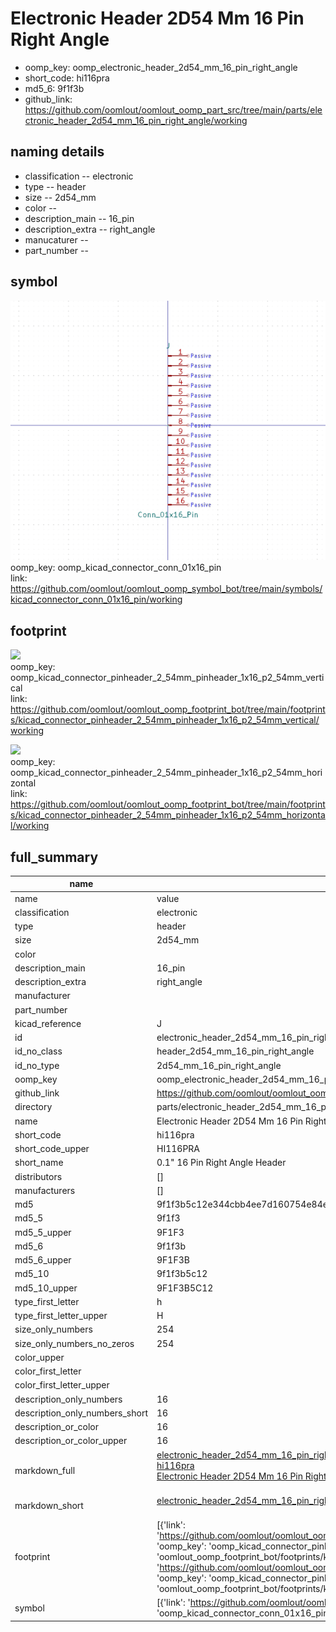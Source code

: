 # Electronic Header 2D54 Mm 16 Pin Right Angle

  
* oomp_key: oomp_electronic_header_2d54_mm_16_pin_right_angle 
* short_code: hi116pra
* md5_6: 9f1f3b  
* github_link: https://github.com/oomlout/oomlout_oomp_part_src/tree/main/parts/electronic_header_2d54_mm_16_pin_right_angle/working  
## naming details
* classification -- electronic
* type -- header
* size -- 2d54_mm
* color -- 
* description_main -- 16_pin
* description_extra -- right_angle
* manucaturer -- 
* part_number -- 



## symbol

![](symbol/0/working/working_600.png)  
oomp_key: oomp_kicad_connector_conn_01x16_pin  
link: https://github.com/oomlout/oomlout_oomp_symbol_bot/tree/main/symbols/kicad_connector_conn_01x16_pin/working  

## footprint

![](footprint/0/working/working_600.png)  
oomp_key: oomp_kicad_connector_pinheader_2_54mm_pinheader_1x16_p2_54mm_vertical  
link: https://github.com/oomlout/oomlout_oomp_footprint_bot/tree/main/footprints/kicad_connector_pinheader_2_54mm_pinheader_1x16_p2_54mm_vertical/working  

![](footprint/0/working/working_600.png)  
oomp_key: oomp_kicad_connector_pinheader_2_54mm_pinheader_1x16_p2_54mm_horizontal  
link: https://github.com/oomlout/oomlout_oomp_footprint_bot/tree/main/footprints/kicad_connector_pinheader_2_54mm_pinheader_1x16_p2_54mm_horizontal/working  

## full_summary
| name | value | 
| --- | --- | 
| name | value | 
| classification | electronic | 
| type | header | 
| size | 2d54_mm | 
| color |  | 
| description_main | 16_pin | 
| description_extra | right_angle | 
| manufacturer |  | 
| part_number |  | 
| kicad_reference | J | 
| id | electronic_header_2d54_mm_16_pin_right_angle | 
| id_no_class | header_2d54_mm_16_pin_right_angle | 
| id_no_type | 2d54_mm_16_pin_right_angle | 
| oomp_key | oomp_electronic_header_2d54_mm_16_pin_right_angle | 
| github_link | https://github.com/oomlout/oomlout_oomp_part_src/tree/main/parts/electronic_header_2d54_mm_16_pin_right_angle/working | 
| directory | parts/electronic_header_2d54_mm_16_pin_right_angle | 
| name | Electronic Header 2D54 Mm 16 Pin Right Angle | 
| short_code | hi116pra | 
| short_code_upper | HI116PRA | 
| short_name | 0.1" 16 Pin Right Angle Header | 
| distributors | [] | 
| manufacturers | [] | 
| md5 | 9f1f3b5c12e344cbb4ee7d160754e84e | 
| md5_5 | 9f1f3 | 
| md5_5_upper | 9F1F3 | 
| md5_6 | 9f1f3b | 
| md5_6_upper | 9F1F3B | 
| md5_10 | 9f1f3b5c12 | 
| md5_10_upper | 9F1F3B5C12 | 
| type_first_letter | h | 
| type_first_letter_upper | H | 
| size_only_numbers | 254 | 
| size_only_numbers_no_zeros | 254 | 
| color_upper |  | 
| color_first_letter |  | 
| color_first_letter_upper |  | 
| description_only_numbers | 16 | 
| description_only_numbers_short | 16 | 
| description_or_color | 16 | 
| description_or_color_upper | 16 | 
| markdown_full | [electronic_header_2d54_mm_16_pin_right_angle](https://github.com/oomlout/oomlout_oomp_part_src/tree/main/parts/electronic_header_2d54_mm_16_pin_right_angle/working)<br>[hi116pra](https://github.com/oomlout/oomlout_oomp_part_src/tree/main/parts/electronic_header_2d54_mm_16_pin_right_angle/working)<br>[Electronic Header 2D54 Mm 16 Pin Right Angle](https://github.com/oomlout/oomlout_oomp_part_src/tree/main/parts/electronic_header_2d54_mm_16_pin_right_angle/working)<br><br> | 
| markdown_short | [electronic_header_2d54_mm_16_pin_right_angle](https://github.com/oomlout/oomlout_oomp_part_src/tree/main/parts/electronic_header_2d54_mm_16_pin_right_angle/working)<br><br> | 
| footprint | [{'link': 'https://github.com/oomlout/oomlout_oomp_footprint_bot/tree/main/foootprntss/kicad_connector_pinheader_2_54mm_pinheader_1x16_p2_54mm_vertical', 'oomp_key': 'oomp_kicad_connector_pinheader_2_54mm_pinheader_1x16_p2_54mm_vertical', 'directory': 'oomlout_oomp_footprint_bot/footprints/kicad_connector_pinheader_2_54mm_pinheader_1x16_p2_54mm_vertical//working/working.kicad_mod'}, {'link': 'https://github.com/oomlout/oomlout_oomp_footprint_bot/tree/main/foootprntss/kicad_connector_pinheader_2_54mm_pinheader_1x16_p2_54mm_horizontal', 'oomp_key': 'oomp_kicad_connector_pinheader_2_54mm_pinheader_1x16_p2_54mm_horizontal', 'directory': 'oomlout_oomp_footprint_bot/footprints/kicad_connector_pinheader_2_54mm_pinheader_1x16_p2_54mm_horizontal//working/working.kicad_mod'}] | 
| symbol | [{'link': 'https://github.com/oomlout/oomlout_oomp_symbol_bot/tree/main/symbols/kicad_connector_conn_01x16_pin', 'oomp_key': 'oomp_kicad_connector_conn_01x16_pin', 'directory': 'oomlout_oomp_symbol_bot/symbols/kicad_connector_conn_01x16_pin//working/working.kicad_sym'}] | 
